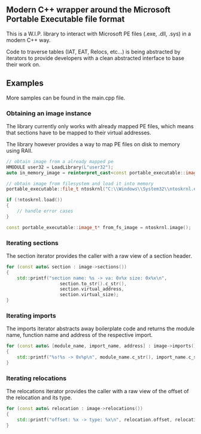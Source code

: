 ## Modern C++ wrapper around the Microsoft Portable Executable file format

This is a W.I.P. library to interact with Microsoft PE files (.exe, .dll, .sys) in a modern C++ way.

Code to traverse tables (IAT, EAT, Relocs, etc...) is being abstracted by iterators to provide developers with a clean abstracted interface to base their work on.

## Examples

More samples can be found in the main.cpp file.

### Obtaining an image instance
The library currently only works with already mapped PE files, which means that sections have to be mapped to their virtual addresses.

The library however provides a way to map PE files on disk to memory using RAII.

```cpp
// obtain image from a already mapped pe
HMODULE user32 = LoadLibrary(L"user32");
auto in_memory_image = reinterpret_cast<const portable_executable::image_t*>(user32);

// obtain image from filesystem and load it into memory
portable_executable::file_t ntoskrnl("C:\\Windows\\System32\\ntoskrnl.exe");

if (!ntoskrnl.load())
{
    // handle error cases
}

const portable_executable::image_t* from_fs_image = ntoskrnl.image();
```

### Iterating sections
The section iterator provides the caller with a raw view of a section header.

```cpp
for (const auto& section : image->sections())
{
    std::printf("section name: %s -> va: 0x%x size: 0x%x\n",
                    section.to_str().c_str(),
                    section.virtual_address,
                    section.virtual_size);
}
```
### Iterating imports
The imports iterator abstracts away boilerplate code and returns the module name, function name and address of the respective import.

```cpp
for (const auto& [module_name, import_name, address] : image->imports())
{
	std::printf("%s!%s -> 0x%p\n", module_name.c_str(), import_name.c_str(), address);
}
```

### Iterating relocations
The relocations iterator provides the caller with a raw view of the offset of the relocation and its type.

```cpp
for (const auto& relocation : image->relocations())
{
	std::printf("offset: %x -> type: %x\n", relocation.offset, relocation.type);
}
```
